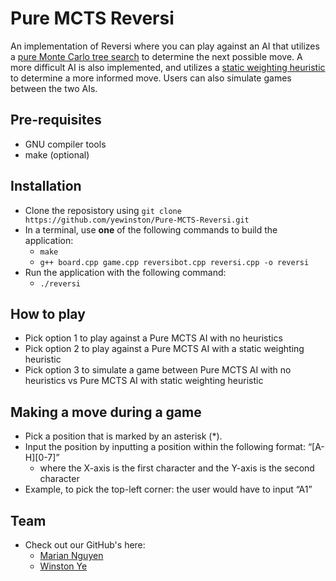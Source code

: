 # Pure MCTS Reversi
An implementation of Reversi where you can play against an AI that utilizes a [pure Monte Carlo tree search](https://en.wikipedia.org/wiki/Monte_Carlo_tree_search#Pure_Monte_Carlo_game_search) to determine the next possible move. A more difficult AI is also implemented, and utilizes a [static weighting heuristic](https://courses.cs.washington.edu/courses/cse573/04au/Project/mini1/RUSSIA/Final_Paper.pdf) to determine a more informed move. Users can also simulate games between the two AIs.


## Pre-requisites
- GNU compiler tools
- make (optional)

## Installation
- Clone the reposistory using `git clone https://github.com/yewinston/Pure-MCTS-Reversi.git`
- In a terminal, use **one** of the following commands to build the application:
    - `make` 
    - `g++ board.cpp game.cpp reversibot.cpp reversi.cpp -o reversi`
- Run the application with the following command: 
    - `./reversi`

## How to play
- Pick option 1 to play against a Pure MCTS AI with no heuristics
- Pick option 2 to play against a Pure MCTS AI with a static weighting heuristic
- Pick option 3 to simulate a game between Pure MCTS AI with no heuristics vs Pure MCTS AI with static weighting heuristic

## Making a move during a game
- Pick a position that is marked by an asterisk (*). 
- Input the position by inputting a position within the following format: “[A-H][0-7]”
    - where the X-axis is the first character and the Y-axis is the second character
- Example, to pick the top-left corner: the user would have to input “A1”

## Team
- Check out our GitHub's here:
    - [Marian Nguyen](https://github.com/nguyenmar)
    - [Winston Ye](https://github.com/yewinston)